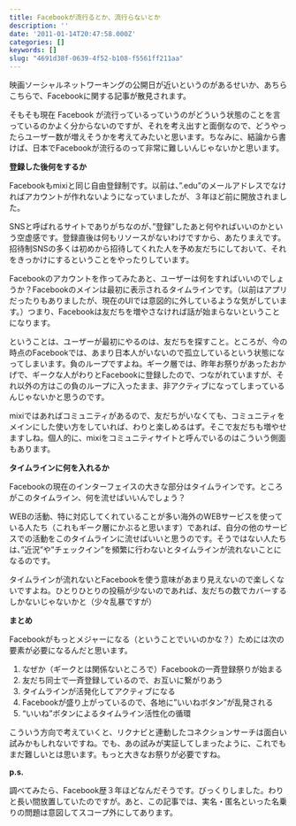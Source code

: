 ```yaml
---
title: Facebookが流行るとか、流行らないとか
description: ''
date: '2011-01-14T20:47:58.000Z'
categories: []
keywords: []
slug: "4691d38f-0639-4f52-b108-f5561ff211aa"
---
```

映画ソーシャルネットワーキングの公開日が近いというのがあるせいか、あちらこちらで、Facebookに関する記事が散見されます。

そもそも現在 Facebook が流行っているっていうのがどういう状態のことを言っているのかよく分からないのですが、それを考え出すと面倒なので、どうやったらユーザー数が増えそうかを考えてみたいと思います。ちなみに、結論から書けば、日本でFacebookが流行るのって非常に難しいんじゃないかと思います。

**登録した後何をするか**

Facebookもmixiと同じ自由登録制です。以前は、”.edu”のメールアドレスでなければアカウントが作れないようになっていましたが、３年ほど前に開放されました。

SNSと呼ばれるサイトでありがちなのが、”登録”したあと何やればいいのかという空虚感です。登録直後は何もリソースがないわけですから、あたりまえです。招待制SNSの多くは初めから招待してくれた人を予め友だちにしておいて、それをきっかけにするということをやったりしています。

Facebookのアカウントを作ってみたあと、ユーザーは何をすればいいのでしょうか？Facebookのメインは最初に表示されるタイムラインです。（以前はアプリだったりもありましたが、現在のUIでは意図的に外しているような気がしています。）つまり、Facebookは友だちを増やさなければ話が始まらないということになります。

ということは、ユーザーが最初にやるのは、友だちを探すこと。ところが、今の時点のFacebookでは、あまり日本人がいないので孤立しているという状態になってしまいます。負のループですよね。ギーク層では、昨年お祭りがあったおかげで、ギークな人がわりとFacebookに登録したので、つながれていますが、それ以外の方はこの負のループに入ったまま、非アクティブになってしまっているんじゃないかと思うのです。

mixiではあればコミュニティがあるので、友だちがいなくても、コミュニティをメインにした使い方をしていれば、わりと楽しめるはず。そこで友だちも増やせますしね。個人的に、mixiをコミュニティサイトと呼んでいるのはこういう側面もあります。

**タイムラインに何を入れるか**

Facebookの現在のインターフェイスの大きな部分はタイムラインです。ところがこのタイムライン、何を流せばいいんでしょう？

WEBの活動、特に対応してくれていることが多い海外のWEBサービスを使っている人たち（これもギーク層にかぶると思います）であれば、自分の他のサービスでの活動をこのタイムラインに流せばいいと思うのです。そうではない人たちは、”近況”や”チェックイン”を頻繁に行わないとタイムラインが流れないことになるのです。

タイムラインが流れないとFacebookを使う意味があまり見えないので楽しくないですよね。ひとりひとりの投稿が少ないのであれば、友だちの数でカバーするしかないじゃないかと（少々乱暴ですが）

**まとめ**

Facebookがもっとメジャーになる（ということでいいのかな？）ためには次の要素が必要になるんだと思います。

1.  なぜか（ギークとは関係ないところで）Facebookの一斉登録祭りが始まる
2.  友だち同士で一斉登録しているので、お互いに繋がりあう
3.  タイムラインが活発化してアクティブになる
4.  Facebookが盛り上がっているので、各地に”いいねボタン”が乱発される
5.  “いいね”ボタンによるタイムライン活性化の循環

こういう方向で考えていくと、リクナビと連動したコネクションサーチは面白い試みかもしれないですね。でも、あの試みが実証してしまったように、これでもまだ難しいとは思います。もっと大きなお祭りが必要ですね。

**p.s.**

調べてみたら、Facebook歴３年ほどなんだそうです。びっくりしました。わりと長い間放置していたのですが。あと、この記事では、実名・匿名といった名乗りの問題は意図してスコープ外にしてあります。